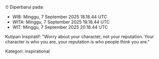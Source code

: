 ⏰ Diperbarui pada:
- WIB: Minggu, 7 September 2025 18.18.44 UTC
- WITA: Minggu, 7 September 2025 19.18.44 UTC
- WIT: Minggu, 7 September 2025 20.18.44 UTC

Kutipan Inspiratif:
"Worry about your character, not your reputation. Your character is who you are, your reputation is who people think you are."


Kategori: inspirational

